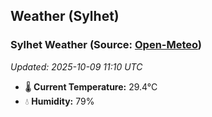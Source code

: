 ## Weather (Sylhet)

<!-- WEATHER-START -->
### Sylhet Weather (Source: [Open-Meteo](https://open-meteo.com))
_Updated: 2025-10-09 11:10 UTC_
* 🌡️ **Current Temperature:** 29.4°C
* 💧 **Humidity:** 79%
<!-- WEATHER-END -->


















































